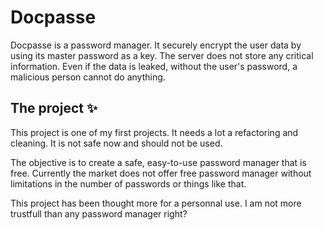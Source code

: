 
# Docpasse  
Docpasse is a password manager. It securely encrypt the user data by using its master password as a key.
The server does not store any critical information. Even if the data is leaked, without the user's password, a malicious person cannot do anything.  

## The project ✨  
This project is one of my first projects. It needs a lot a refactoring and cleaning. It is not safe now and should not be used.

The objective is to create a safe, easy-to-use password manager that is free. Currently the market does not offer free password manager without limitations in the number of passwords or things like that.

This project has been thought more for a personnal use. I am not more trustfull than any password manager right?
